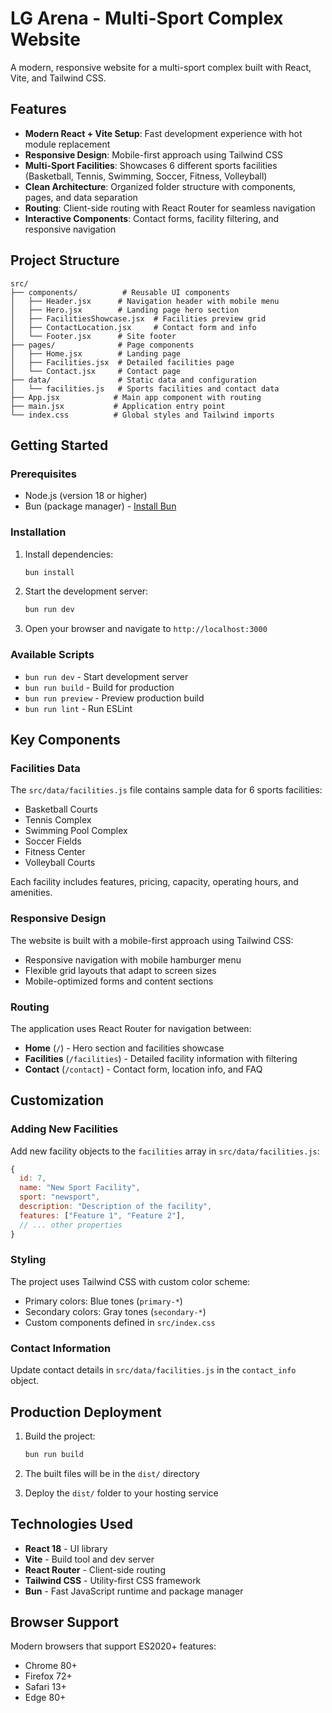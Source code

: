 # LG Arena - Multi-Sport Complex Website

A modern, responsive website for a multi-sport complex built with React, Vite, and Tailwind CSS.

## Features

- **Modern React + Vite Setup**: Fast development experience with hot module replacement
- **Responsive Design**: Mobile-first approach using Tailwind CSS
- **Multi-Sport Facilities**: Showcases 6 different sports facilities (Basketball, Tennis, Swimming, Soccer, Fitness, Volleyball)
- **Clean Architecture**: Organized folder structure with components, pages, and data separation
- **Routing**: Client-side routing with React Router for seamless navigation
- **Interactive Components**: Contact forms, facility filtering, and responsive navigation

## Project Structure

```
src/
├── components/          # Reusable UI components
│   ├── Header.jsx      # Navigation header with mobile menu
│   ├── Hero.jsx        # Landing page hero section
│   ├── FacilitiesShowcase.jsx  # Facilities preview grid
│   ├── ContactLocation.jsx     # Contact form and info
│   └── Footer.jsx      # Site footer
├── pages/              # Page components
│   ├── Home.jsx        # Landing page
│   ├── Facilities.jsx  # Detailed facilities page
│   └── Contact.jsx     # Contact page
├── data/               # Static data and configuration
│   └── facilities.js   # Sports facilities and contact data
├── App.jsx            # Main app component with routing
├── main.jsx           # Application entry point
└── index.css          # Global styles and Tailwind imports
```

## Getting Started

### Prerequisites

- Node.js (version 18 or higher)
- Bun (package manager) - [Install Bun](https://bun.sh)

### Installation

1. Install dependencies:
   ```bash
   bun install
   ```

2. Start the development server:
   ```bash
   bun run dev
   ```

3. Open your browser and navigate to `http://localhost:3000`

### Available Scripts

- `bun run dev` - Start development server
- `bun run build` - Build for production
- `bun run preview` - Preview production build
- `bun run lint` - Run ESLint

## Key Components

### Facilities Data

The `src/data/facilities.js` file contains sample data for 6 sports facilities:
- Basketball Courts
- Tennis Complex  
- Swimming Pool Complex
- Soccer Fields
- Fitness Center
- Volleyball Courts

Each facility includes features, pricing, capacity, operating hours, and amenities.

### Responsive Design

The website is built with a mobile-first approach using Tailwind CSS:
- Responsive navigation with mobile hamburger menu
- Flexible grid layouts that adapt to screen sizes
- Mobile-optimized forms and content sections

### Routing

The application uses React Router for navigation between:
- **Home** (`/`) - Hero section and facilities showcase
- **Facilities** (`/facilities`) - Detailed facility information with filtering
- **Contact** (`/contact`) - Contact form, location info, and FAQ

## Customization

### Adding New Facilities

Add new facility objects to the `facilities` array in `src/data/facilities.js`:

```javascript
{
  id: 7,
  name: "New Sport Facility",
  sport: "newsport",
  description: "Description of the facility",
  features: ["Feature 1", "Feature 2"],
  // ... other properties
}
```

### Styling

The project uses Tailwind CSS with custom color scheme:
- Primary colors: Blue tones (`primary-*`)
- Secondary colors: Gray tones (`secondary-*`)
- Custom components defined in `src/index.css`

### Contact Information

Update contact details in `src/data/facilities.js` in the `contact_info` object.

## Production Deployment

1. Build the project:
   ```bash
   bun run build
   ```

2. The built files will be in the `dist/` directory

3. Deploy the `dist/` folder to your hosting service

## Technologies Used

- **React 18** - UI library
- **Vite** - Build tool and dev server
- **React Router** - Client-side routing
- **Tailwind CSS** - Utility-first CSS framework
- **Bun** - Fast JavaScript runtime and package manager

## Browser Support

Modern browsers that support ES2020+ features:
- Chrome 80+
- Firefox 72+
- Safari 13+
- Edge 80+
